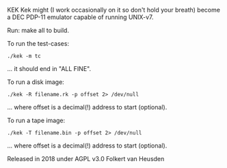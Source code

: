 KEK
Kek might (I work occasionally on it so don't hold your breath) become a DEC PDP-11 emulator capable of running UNIX-v7.

Run:
    make all
to build.

To run the test-cases:

    ./kek -m tc

... it should end in "ALL FINE".


To run a disk image:

    ./kek -R filename.rk -p offset 2> /dev/null

... where offset is a decimal(!) address to start (optional).


To run a tape image:

    ./kek -T filename.bin -p offset 2> /dev/null

... where offset is a decimal(!) address to start (optional).


Released in 2018 under AGPL v3.0
Folkert van Heusden
